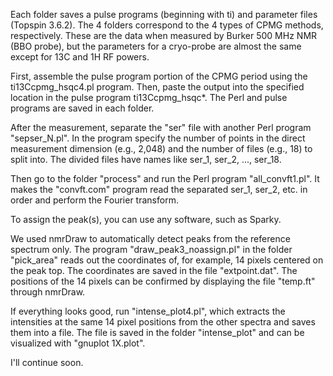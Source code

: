 Each folder saves a pulse programs (beginning with ti) and parameter files (Topspin 3.6.2). The 4 folders correspond to the 4 types of CPMG methods, respectively. These are the data when measured by Burker 500 MHz NMR (BBO probe), but the parameters for a cryo-probe are almost the same except for 13C and 1H RF powers.

First, assemble the pulse program portion of the CPMG period using the ti13Ccpmg_hsqc4.pl program. Then, paste the output into the specified location in the pulse program ti13Ccpmg_hsqc*. The Perl and pulse programs are saved in each folder.

After the measurement, separate the "ser" file with another Perl program "sepser_N.pl". In the program specify the number of points in the direct measurement dimension (e.g., 2,048) and the number of files (e.g., 18) to split into. The divided files have names like ser_1, ser_2, ..., ser_18.

Then go to the folder "process" and run the Perl program "all_convft1.pl". It makes the "convft.com" program read the separated ser_1, ser_2, etc. in order and perform the Fourier transform.

To assign the peak(s), you can use any software, such as Sparky.

We used nmrDraw to automatically detect peaks from the reference spectrum only. The program "draw_peak3_noassign.pl" in the folder "pick_area" reads out the coordinates of, for example, 14 pixels centered on the peak top. The coordinates are saved in the file "extpoint.dat". The positions of the 14 pixels can be confirmed by displaying the file "temp.ft" through nmrDraw.

If everything looks good, run "intense_plot4.pl", which extracts the intensities at the same 14 pixel positions from the other spectra and saves them into a file. The file is saved in the folder "intense_plot" and can be visualized with "gnuplot 1X.plot".

I'll continue soon.
